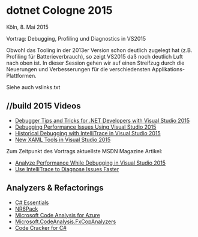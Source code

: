 dotnet Cologne 2015
==================

Köln, 8. Mai 2015

Vortrag: Debugging, Profiling und Diagnostics in VS2015

Obwohl das Tooling in der 2013er Version schon deutlich zugelegt hat (z.B. Profiling für Batterieverbrauch), so 
zeigt VS2015 daß noch deutlich Luft nach oben ist. In dieser Session gehen wir auf einen Streifzug durch die 
Neuerungen und Verbesserungen für die verschiedensten Applikations-Plattformen.

Siehe auch vslinks.txt

## //build 2015 Videos

* [Debugger Tips and Tricks for .NET Developers with Visual Studio 2015](http://channel9.msdn.com/Events/Build/2015/3-677)
* [Debugging Performance Issues Using Visual Studio 2015](http://channel9.msdn.com/Events/Build/2015/3-731)
* [Historical Debugging with IntelliTrace in Visual Studio 2015](http://channel9.msdn.com/Events/Build/2015/3-771)
* [New XAML Tools in Visual Studio 2015](http://channel9.msdn.com/Events/Build/2015/2-697)

Zum Zeitpunkt des Vortrags aktuellste MSDN Magazine Artikel:

* [Analyze Performance While Debugging in Visual Studio 2015](https://msdn.microsoft.com/en-gb/magazine/dn973013.aspx)
* [Use IntelliTrace to Diagnose Issues Faster](https://msdn.microsoft.com/en-gb/magazine/dn973014.aspx)

## Analyzers & Refactorings

* [C# Essentials](https://visualstudiogallery.msdn.microsoft.com/a4445ad0-f97c-41f9-a148-eae225dcc8a5)
* [NR6Pack](https://visualstudiogallery.msdn.microsoft.com/68c1575b-e0bf-420d-a94b-1b0f4bcdcbcc)
* [Microsoft Code Analysis for Azure](https://www.nuget.org/packages/Microsoft.VisualStudio.Azure.CodeAnalysis/)
* [Microsoft.CodeAnalysis.FxCopAnalyzers](https://www.nuget.org/packages/Microsoft.CodeAnalysis.FxCopAnalyzers/)
* [Code Cracker for C#](https://visualstudiogallery.msdn.microsoft.com/ab588981-91a5-478c-8e65-74d0ff450862)
